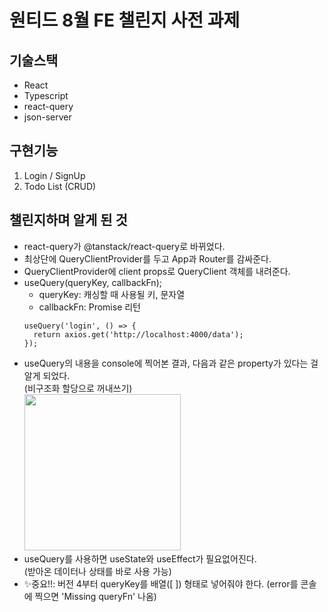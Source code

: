 # 원티드 8월 FE 챌린지 사전 과제

## 기술스택
* React
* Typescript
* react-query
* json-server

## 구현기능
1. Login / SignUp
2. Todo List (CRUD)

## 챌린지하며 알게 된 것
* react-query가 @tanstack/react-query로 바뀌었다.
* 최상단에 QueryClientProvider를 두고 App과 Router를 감싸준다.
* QueryClientProvider에 client props로 QueryClient 객체를 내려준다.
* useQuery(queryKey, callbackFn);
  * queryKey: 캐싱할 때 사용될 키, 문자열
  * callbackFn: Promise 리턴
  ```
  useQuery('login', () => {
    return axios.get('http://localhost:4000/data');
  });
  ```
* useQuery의 내용을 console에 찍어본 결과, 다음과 같은 property가 있다는 걸 알게 되었다. <br/>
  (비구조화 할당으로 꺼내쓰기) <br/>
  <img src="https://user-images.githubusercontent.com/68722179/183005676-8161bc09-6f9e-4655-a8d0-75b549cf33ab.png" width="250" />
* useQuery를 사용하면 useState와 useEffect가 필요없어진다. <br/>
  (받아온 데이터나 상태를 바로 사용 가능)
* ✨중요!!: 버전 4부터 queryKey를 배열([ ]) 형태로 넣어줘야 한다. (error를 콘솔에 찍으면 'Missing queryFn' 나옴)
